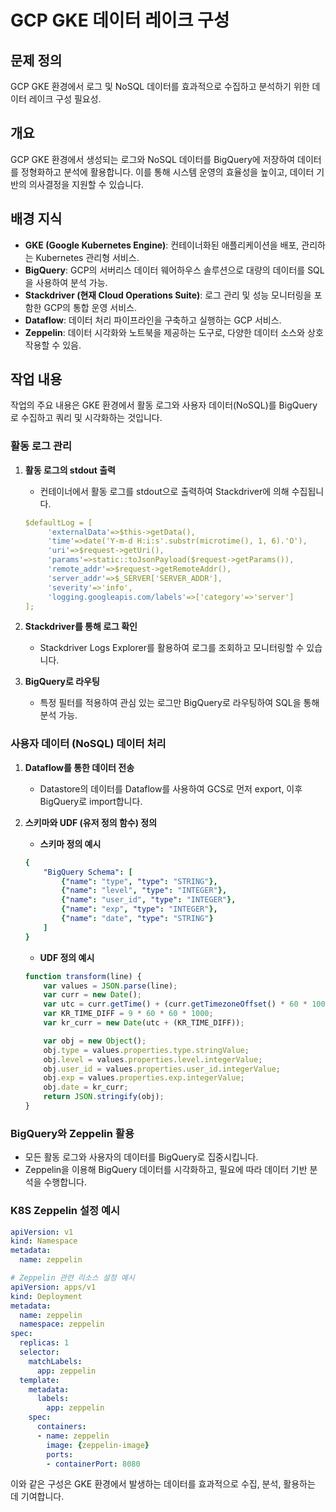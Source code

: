 # GCP GKE 데이터 레이크 구성

## 문제 정의

GCP GKE 환경에서 로그 및 NoSQL 데이터를 효과적으로 수집하고 분석하기 위한 데이터 레이크 구성 필요성.

## 개요

GCP GKE 환경에서 생성되는 로그와 NoSQL 데이터를 BigQuery에 저장하여 데이터를 정형화하고 분석에 활용합니다. 이를 통해 시스템 운영의 효율성을 높이고, 데이터 기반의 의사결정을 지원할 수 있습니다.

## 배경 지식

- **GKE (Google Kubernetes Engine)**: 컨테이너화된 애플리케이션을 배포, 관리하는 Kubernetes 관리형 서비스.
- **BigQuery**: GCP의 서버리스 데이터 웨어하우스 솔루션으로 대량의 데이터를 SQL을 사용하여 분석 가능.
- **Stackdriver (현재 Cloud Operations Suite)**: 로그 관리 및 성능 모니터링을 포함한 GCP의 통합 운영 서비스.
- **Dataflow**: 데이터 처리 파이프라인을 구축하고 실행하는 GCP 서비스.
- **Zeppelin**: 데이터 시각화와 노트북을 제공하는 도구로, 다양한 데이터 소스와 상호작용할 수 있음.

## 작업 내용

작업의 주요 내용은 GKE 환경에서 활동 로그와 사용자 데이터(NoSQL)를 BigQuery로 수집하고 쿼리 및 시각화하는 것입니다.

### 활동 로그 관리

1. **활동 로그의 stdout 출력**
   - 컨테이너에서 활동 로그를 stdout으로 출력하여 Stackdriver에 의해 수집됩니다.

   ```yaml
   $defaultLog = [
        'externalData'=>$this->getData(),
        'time'=>date('Y-m-d H:i:s'.substr(microtime(), 1, 6).'O'),
        'uri'=>$request->getUri(),
        'params'=>static::toJsonPayload($request->getParams()),
        'remote_addr'=>$request->getRemoteAddr(),
        'server_addr'=>$_SERVER['SERVER_ADDR'],
        'severity'=>'info',
        'logging.googleapis.com/labels'=>['category'=>'server']
   ];
   ```

2. **Stackdriver를 통해 로그 확인**
   - Stackdriver Logs Explorer를 활용하여 로그를 조회하고 모니터링할 수 있습니다.

3. **BigQuery로 라우팅**
   - 특정 필터를 적용하여 관심 있는 로그만 BigQuery로 라우팅하여 SQL을 통해 분석 가능.

### 사용자 데이터 (NoSQL) 데이터 처리

1. **Dataflow를 통한 데이터 전송**
   - Datastore의 데이터를 Dataflow를 사용하여 GCS로 먼저 export, 이후 BigQuery로 import합니다.

2. **스키마와 UDF (유저 정의 함수) 정의**

   - **스키마 정의 예시**

   ```yaml
   {
       "BigQuery Schema": [
           {"name": "type", "type": "STRING"},
           {"name": "level", "type": "INTEGER"},
           {"name": "user_id", "type": "INTEGER"},
           {"name": "exp", "type": "INTEGER"},
           {"name": "date", "type": "STRING"}
       ]
   }
   ```

   - **UDF 정의 예시**

   ```javascript
   function transform(line) {
       var values = JSON.parse(line);
       var curr = new Date();
       var utc = curr.getTime() + (curr.getTimezoneOffset() * 60 * 1000);
       var KR_TIME_DIFF = 9 * 60 * 60 * 1000;
       var kr_curr = new Date(utc + (KR_TIME_DIFF));
   
       var obj = new Object();
       obj.type = values.properties.type.stringValue;
       obj.level = values.properties.level.integerValue;
       obj.user_id = values.properties.user_id.integerValue;
       obj.exp = values.properties.exp.integerValue;
       obj.date = kr_curr;
       return JSON.stringify(obj);
   }
   ```

### BigQuery와 Zeppelin 활용

- 모든 활동 로그와 사용자의 데이터를 BigQuery로 집중시킵니다.
- Zeppelin을 이용해 BigQuery 데이터를 시각화하고, 필요에 따라 데이터 기반 분석을 수행합니다.

### K8S Zeppelin 설정 예시

```yaml
apiVersion: v1
kind: Namespace
metadata:
  name: zeppelin

# Zeppelin 관련 리소스 설정 예시
apiVersion: apps/v1
kind: Deployment
metadata:
  name: zeppelin
  namespace: zeppelin
spec:
  replicas: 1
  selector:
    matchLabels:
      app: zeppelin
  template:
    metadata:
      labels:
        app: zeppelin
    spec:
      containers:
      - name: zeppelin
        image: {zeppelin-image}
        ports:
        - containerPort: 8080
```

이와 같은 구성은 GKE 환경에서 발생하는 데이터를 효과적으로 수집, 분석, 활용하는 데 기여합니다.